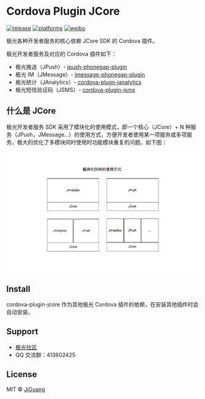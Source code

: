 # Cordova Plugin JCore

[![release](https://img.shields.io/badge/release-1.1.10-blue.svg)](https://github.com/jpush/jpush-phonegap-plugin/releases)
[![platforms](https://img.shields.io/badge/platforms-iOS%7CAndroid-lightgrey.svg)](https://github.com/jpush/jpush-phonegap-plugin)
[![weibo](https://img.shields.io/badge/weibo-JPush-blue.svg)](http://weibo.com/jpush?refer_flag=1001030101_&is_all=1)

极光各种开发者服务的核心依赖 JCore SDK 的 Cordova 插件。

极光开发者服务及对应的 Cordova 插件如下：

- 极光推送（JPush）- [jpush-phonegap-plugin](https://github.com/jpush/jpush-phonegap-plugin)
- 极光 IM（JMessage）- [jmessage-phonegap-plugin](https://github.com/jpush/jmessage-phonegap-plugin)
- 极光统计（JAnalytics）- [cordova-plugn-janalytics](https://github.com/jpush/cordova-plugin-janalytics)
- 极光短信验证码（JSMS）- [cordova-plugin-jsms](https://github.com/jpush/cordova-plugin-jsms)

## 什么是 JCore

极光开发者服务 SDK 采用了模块化的使用模式，即一个核心（JCore）+ N 种服务（JPush，JMessage...）的使用方式，方便开发者使用某一项服务或多项服务，极大的优化了多模块同时使用时功能模块重复的问题。如下图：

![](doc/sdk_model.png)

## Install

cordova-plugin-jcore 作为其他极光 Cordova 插件的依赖，在安装其他插件时会自动安装。

## Support

- [极光社区](http://community.jiguang.cn/)
- QQ 交流群：413602425

## License

MIT © [JiGuang](/license)
